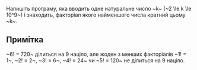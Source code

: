 ﻿Напишіть програму, яка вводить одне натуральне число ~k~ (~2 \le k \le 10^9~) і знаходить, факторіал якого найменшого числа кратний цьому ~k~.

## Примітка
~6! = 720~ ділиться на 9 націло, але жоден&nbsp;з менших факторіалів ~1! = 1~, ~2! = 2~, ~3! = 6~, ~4! = 24~ чи&nbsp;~5! = 120~ не ділиться на 9 націло.